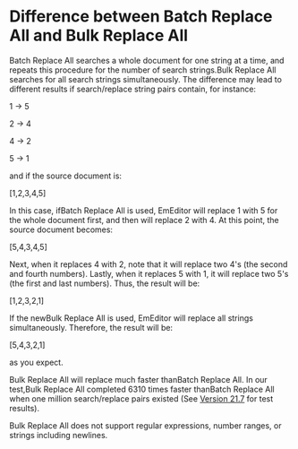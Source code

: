 # Difference between Batch Replace All and Bulk Replace All

Batch Replace All searches a whole document for one string at a time, and repeats this procedure for the number of search strings.Bulk Replace All searches for all search strings simultaneously. The difference may lead to different results if search/replace string pairs contain, for instance:

1 → 5

2 → 4

4 → 2

5 → 1

and if the source document is:

\[1,2,3,4,5\]

In this case, ifBatch Replace All is used, EmEditor will replace 1 with 5 for the whole document first, and then will replace 2 with 4. At this point, the source document becomes:

\[5,4,3,4,5\]

Next, when it replaces 4 with 2, note that it will replace two 4's (the second and fourth numbers). Lastly, when it replaces 5 with 1, it will replace two 5's (the first and last numbers). Thus, the result will be:

\[1,2,3,2,1\]

If the newBulk Replace All is used, EmEditor will replace all strings simultaneously. Therefore, the result will be:

\[5,4,3,2,1\]

as you expect.

Bulk Replace All will replace much faster thanBatch Replace All. In our test,Bulk Replace All completed 6310 times faster thanBatch Replace All when one million search/replace pairs existed (See [Version 21.7](../../history/v21_7) for test results).

Bulk Replace All does not support regular expressions, number ranges, or strings including newlines.
